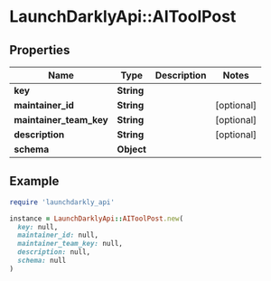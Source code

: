 # LaunchDarklyApi::AIToolPost

## Properties

| Name | Type | Description | Notes |
| ---- | ---- | ----------- | ----- |
| **key** | **String** |  |  |
| **maintainer_id** | **String** |  | [optional] |
| **maintainer_team_key** | **String** |  | [optional] |
| **description** | **String** |  | [optional] |
| **schema** | **Object** |  |  |

## Example

```ruby
require 'launchdarkly_api'

instance = LaunchDarklyApi::AIToolPost.new(
  key: null,
  maintainer_id: null,
  maintainer_team_key: null,
  description: null,
  schema: null
)
```

